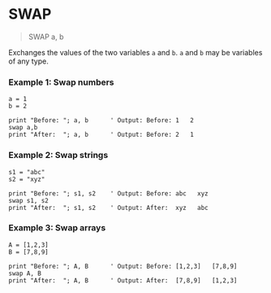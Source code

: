 # SWAP

> SWAP a, b

Exchanges the values of the two variables `a` and `b`. `a` and `b` may be variables of any type.

### Example 1: Swap numbers

```
a = 1
b = 2

print "Before: "; a, b      ' Output: Before: 1   2
swap a,b
print "After:  "; a, b      ' Output: Before: 2   1
```

### Example 2: Swap strings

```
s1 = "abc"
s2 = "xyz"

print "Before: "; s1, s2    ' Output: Before: abc   xyz
swap s1, s2
print "After:  "; s1, s2    ' Output: After:  xyz   abc
```

### Example 3: Swap arrays

```
A = [1,2,3]
B = [7,8,9]

print "Before: "; A, B      ' Output: Before: [1,2,3]   [7,8,9]
swap A, B
print "After:  "; A, B      ' Output: After:  [7,8,9]   [1,2,3]
```
